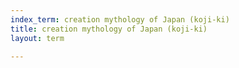 ```yaml
---
index_term: creation mythology of Japan (koji-ki)
title: creation mythology of Japan (koji-ki)
layout: term

---
```

